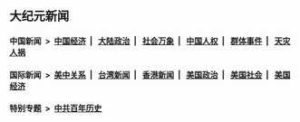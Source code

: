 ## 大纪元新闻

#### 中国新闻 &nbsp;>&nbsp; [中国经济](indexes/ncid283/README.md?06150845) &nbsp;| &nbsp; [大陆政治](indexes/ncid277/README.md?06150845) &nbsp;| &nbsp; [社会万象](indexes/ncid282/README.md?06150845) &nbsp;| &nbsp; [中国人权](indexes/ncid278/README.md?06150845) &nbsp;| &nbsp; [群体事件](indexes/ncid279/README.md?06150845) &nbsp;| &nbsp; [天灾人祸](indexes/ncid280/README.md?06150845)

#### 国际新闻 &nbsp;>&nbsp; [美中关系](indexes/nf1412576/README.md?06150845) &nbsp;| &nbsp; [台湾新闻](indexes/ncid1349361/README.md?06150845) &nbsp;| &nbsp; [香港新闻](indexes/ncid1349362/README.md?06150845) &nbsp;| &nbsp; [美国政治](indexes/ncid1078159/README.md?06150845) &nbsp;| &nbsp; [美国社会](indexes/ncid1078160/README.md?06150845) &nbsp;| &nbsp; [美国经济](indexes/ncid1078158/README.md?06150845)

#### 特别专题 &nbsp;>&nbsp; [中共百年历史](https://github.com/easy2view/epoch-special/blob/master/README.md?06150845)  
